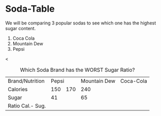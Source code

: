 # Soda-Table
<html>
  <body>
    <title>Soda Comparison</title>
    <p>We will be comparing 3 popular sodas to see which one has the highest sugar content.</p>
    <ol type=1> 
    <li>Coca Cola</li>
      <li>Mountain Dew</li>
      <li>Pepsi</li>
    </ol>
    <table>
      <caption>Which Soda Brand has the WORST Sugar Ratio?</caption>
      <tr><td>Brand/Nutrition</td> <td colspan=2 Row 1 Column 1> Pepsi</td> <td>Mountain Dew</td> <td>Coca-Cola</td></tr> 
      <tr><td>Calories</td> <td colspan= row 2 column 2>150</td> <td colspan= row 2 column 3> 170 <td>240</td>
      <tr><td>Sugar</td> <td colspan=2 row 2 column 1>41<td>65</td></tr>
      <tr><td>Ratio Cal.- Sug.</td><</tr>
    </table>
  </body>
</html>
